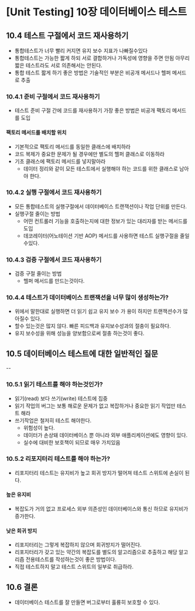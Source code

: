 # [Unit Testing] 10장 데이터베이스 테스트

## 10.4 테스트 구절에서 코드 재사용하기

- 통합테스트가 너무 빨리 커지면 유지 보수 지표가 나빠질수있다
- 통합테스트는 가능한 짧게 하되 서로 결합하거나 가독성에 영향을 주면 안됨 아무리 짧은 테스트라도 서로 의존해서는 안된다.
- 통합 테스트 짧게 하기 좋은 방법은 기술적인 부분은 비공개 메서드나 헬퍼 메서드로 추출

### 10.4.1 준비 구절에서 코드 재사용하기

- 테스트 준비 구절 간에 코드를 재사용하기 가장 좋은 방법은 비공개 팩토리 메서드를 도입
#### 팩토리 메서드를 배치할 위치

- 기본적으로 팩토리 메서드를 동일한 클래스에 배치하라
- 코드 복제가 중요한 문제가 될 경우에만 별도의 헬퍼 클래스로 이동하라
- 기초 클래스에 팩토리 메서드를 넣지말아라
  - 데이터 정리와 같이 모든 테스트에서 실행해야 하는 코드를 위한 클래스로 남아야 한다.

### 10.4.2 실행 구절에서 코드 재사용하기

- 모든 통합테스트의 실행구절에서 데이터베이스 트랜잭션이나 작업 단위를 만든다.
- 실행구절 줄이는 방법
  - 어떤 컨트롤러 기능을 호출하는지에 대한 정보가 있는  대리자를 받는 메서드를 도입
  - 데코레이터(어노테이션 기반 AOP) 메서드를 사용하면 테스트 실행구절을 줄일수있다.

### 10.4.3 검증 구절에서 코드 재사용하기

- 검증 구절 줄이는 방법
  - 헬퍼 메서드를 만드는것이다.

### 10.4.4 테스트가 데이터베이스 트랜잭션을 너무 많이 생성하는가?

- 위에서 말한대로 실행하면 더 읽기 쉽고 유지 보수 가 용이 하지만 트랜잭션수가 많아질수 있다.
- 할수 있는것은 많지 않다. 빠른 피드백과 유지보수성과의 절충이 필요하다.
- 유지 보수성을 위해 성능을 양보함으로써 절충 하는것이 좋다.

## 10.5 데이터베이스 테스트에 대한 일반적인 질문

--

### 10.5.1 읽기 테스트를 해야 하는것인가?

- 읽기(read) 보다 쓰기(write) 테스트에 집중
- 읽기 작업의 버그는 보통 해로운 문제가 없고 복잡하거나 중요한 읽기 작업만 테스트 해라
- 쓰기작업은 철저히 테스트 해야한다.
  - 위험성이 높다.
  - 데이터가 손상돼 데이터베이스 뿐 아니라 외부 애플리케이션에도 영향이 있다.
  - 실수에 대비한 보호책이 되므로 매우 가치있음

### 10.5.2 리포지터리 테스트를 해야 하는가?

- 리포지터리 테스트는 유지비가 높고 회귀 방지가 떨어져 테스트 스위트에 손실이 된다.
#### 높은 유지비
- 복잡도가 거의 없고 프로세스 외부 의존성인 데이터베이스와 통신 하므로 유지비가 증가한다.
#### 낮은 회귀 방지
- 리포지터리는 그렇게 복잡하지 않으며 회귀방지가 떨어진다.
- 리포지터리가 갖고 있는 약간의 복잡도를 별도의 알고리즘으로 추출하고 해당 알고리즘 전용테스트를 작성하는것이 좋은 방법이다.
- 직접 테스트하지 말고 테스트 스위트의 일부로 취급하라.

## 10.6 결론

- 데이터베이스 테스트를 잘 만들면 버그로부터 훌륭히 보호할 수 있다.